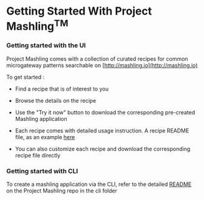 # Getting Started With Project Mashling<sup>TM</sup>


### Getting started with the UI 

Project Mashling comes with a collection of curated recipes for common microgateway patterns searchable on [http://mashling.io](http://mashling.io)

To get started : 

* Find a recipe that is of interest to you

* Browse the details on the recipe

* Use the "Try it now" button to download the corresponding pre-created Mashling application

* Each recipe comes with detailed usage instruction. A recipe README file, as an example [here](https://github.com/TIBCOSoftware/mashling-recipes/blob/master/recipes/event-dispatcher-router-mashling/README.md) 

* You can also customize each recipe and download the corresponding recipe file directly


### Getting started with CLI

To create a mashling application via the CLI, refer to the detailed [README](https://github.com/TIBCOSoftware/mashling/blob/master/cli/README.md) on the Project Mashling repo in the cli folder


